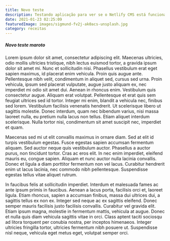```yaml
---
title: Novo teste
description: Testando aplicação para ver se o Netlify CMS está funcionando normalmente 2
date: 2021-01-23 02:25:09
featuredImage: images/sigmund-fv2j-ak0acs-unsplash.jpg
category: receitas
---
```

##### Novo teste maroto

Lorem ipsum dolor sit amet, consectetur adipiscing elit. Maecenas ultricies, odio mollis ultricies tristique, nibh lectus euismod tortor, a gravida ipsum dolor sit amet mi. Nunc et sollicitudin nisi. Phasellus vestibulum erat eget sapien maximus, id placerat enim vehicula. Proin quis augue ante. Pellentesque nibh velit, condimentum in aliquet sed, cursus sed urna. Proin vehicula, ipsum sed placerat vulputate, augue justo aliquam ex, nec imperdiet mi odio sit amet dui. Aenean in rhoncus enim. Vestibulum quis consectetur augue. Aliquam erat volutpat. Pellentesque et erat quis sem feugiat ultrices sed id tortor. Integer mi enim, blandit a vehicula nec, finibus sed lorem. Vestibulum facilisis venenatis hendrerit. Ut scelerisque libero ut sagittis molestie. Donec interdum, quam nec bibendum varius, nisi massa laoreet nulla, eu pretium nulla lacus non tellus. Etiam aliquet interdum scelerisque. Nulla tortor nisi, condimentum sit amet suscipit nec, imperdiet et quam.

Maecenas sed mi ut elit convallis maximus in ornare diam. Sed at elit id turpis vestibulum egestas. Fusce egestas sapien accumsan fermentum aliquam. Sed auctor neque quis vestibulum auctor. Phasellus a auctor purus, non tincidunt tortor. Cras ac eros elit. In nec enim imperdiet, eleifend mauris eu, congue sapien. Aliquam et nunc auctor nulla lacinia convallis. Donec et ligula a diam porttitor fermentum non vel lacus. Curabitur hendrerit enim ut lacus lacinia, nec commodo nibh pellentesque. Suspendisse egestas tellus vitae aliquet rutrum.

In faucibus felis at sollicitudin imperdiet. Interdum et malesuada fames ac ante ipsum primis in faucibus. Aenean a lacus porta, facilisis orci et, laoreet ligula. Etiam rhoncus, sapien a accumsan finibus, massa dui ultrices dui, a sagittis tellus ex non ex. Integer sed neque ac ex sagittis eleifend. Donec semper mauris facilisis justo facilisis convallis. Curabitur vel gravida elit. Etiam ipsum magna, molestie in fermentum mattis, vehicula at augue. Donec et nulla quis diam vehicula sagittis vitae in orci. Class aptent taciti sociosqu ad litora torquent per conubia nostra, per inceptos himenaeos. Integer ultricies fringilla tortor, ultricies fermentum nibh posuere ut. Suspendisse nisl neque, vehicula eget metus eget, volutpat semper orci.